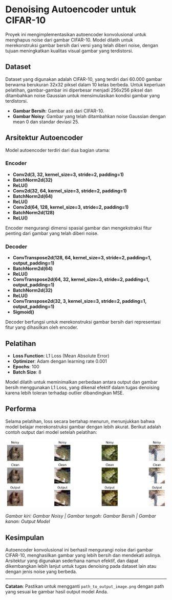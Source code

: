 # Denoising Autoencoder untuk CIFAR-10

Proyek ini mengimplementasikan autoencoder konvolusional untuk menghapus noise dari gambar CIFAR-10. Model dilatih untuk merekonstruksi gambar bersih dari versi yang telah diberi noise, dengan tujuan meningkatkan kualitas visual gambar yang terdistorsi.

## Dataset

Dataset yang digunakan adalah CIFAR-10, yang terdiri dari 60.000 gambar berwarna berukuran 32x32 piksel dalam 10 kelas berbeda. Untuk keperluan pelatihan, gambar-gambar ini diperbesar menjadi 256x256 piksel dan ditambahkan noise Gaussian untuk mensimulasikan kondisi gambar yang terdistorsi.

- **Gambar Bersih**: Gambar asli dari CIFAR-10.
- **Gambar Noisy**: Gambar yang telah ditambahkan noise Gaussian dengan mean 0 dan standar deviasi 25.

## Arsitektur Autoencoder

Model autoencoder terdiri dari dua bagian utama:

### Encoder

- **Conv2d(3, 32, kernel_size=3, stride=2, padding=1)**
- **BatchNorm2d(32)**
- **ReLU()**
- **Conv2d(32, 64, kernel_size=3, stride=2, padding=1)**
- **BatchNorm2d(64)**
- **ReLU()**
- **Conv2d(64, 128, kernel_size=3, stride=2, padding=1)**
- **BatchNorm2d(128)**
- **ReLU()**

Encoder mengurangi dimensi spasial gambar dan mengekstraksi fitur penting dari gambar yang telah diberi noise.

### Decoder

- **ConvTranspose2d(128, 64, kernel_size=3, stride=2, padding=1, output_padding=1)**
- **BatchNorm2d(64)**
- **ReLU()**
- **ConvTranspose2d(64, 32, kernel_size=3, stride=2, padding=1, output_padding=1)**
- **BatchNorm2d(32)**
- **ReLU()**
- **ConvTranspose2d(32, 3, kernel_size=3, stride=2, padding=1, output_padding=1)**
- **Sigmoid()**

Decoder berfungsi untuk merekonstruksi gambar bersih dari representasi fitur yang dihasilkan oleh encoder.

## Pelatihan

- **Loss Function**: L1 Loss (Mean Absolute Error)
- **Optimizer**: Adam dengan learning rate 0.001
- **Epochs**: 100
- **Batch Size**: 8

Model dilatih untuk meminimalkan perbedaan antara output dan gambar bersih menggunakan L1 Loss, yang dikenal efektif dalam tugas denoising karena lebih toleran terhadap outlier dibandingkan MSE.

## Performa

Selama pelatihan, loss secara bertahap menurun, menunjukkan bahwa model belajar merekonstruksi gambar dengan lebih akurat. Berikut adalah contoh output dari model setelah pelatihan:

![Contoh Hasil](/auto.png)

*Gambar kiri: Gambar Noisy | Gambar tengah: Gambar Bersih | Gambar kanan: Output Model*

## Kesimpulan

Autoencoder konvolusional ini berhasil mengurangi noise dari gambar CIFAR-10, menghasilkan gambar yang lebih bersih dan mendekati aslinya. Arsitektur yang digunakan sederhana namun efektif, dan dapat dikembangkan lebih lanjut untuk tugas denoising pada dataset lain atau dengan jenis noise yang berbeda.

---

**Catatan**: Pastikan untuk mengganti `path_to_output_image.png` dengan path yang sesuai ke gambar hasil output model Anda. 
